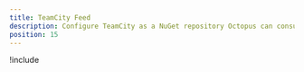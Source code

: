 ```yaml
---
title: TeamCity Feed
description: Configure TeamCity as a NuGet repository Octopus can consume.
position: 15
---
```


!include <teamcityfeed>

